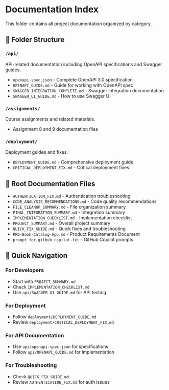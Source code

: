 # Documentation Index

This folder contains all project documentation organized by category.

## 📁 Folder Structure

### `/api/`
API-related documentation including OpenAPI specifications and Swagger guides.

- `openapi-spec.json` - Complete OpenAPI 3.0 specification
- `OPENAPI_GUIDE.md` - Guide for working with OpenAPI spec
- `SWAGGER_INTEGRATION_COMPLETE.md` - Swagger integration documentation
- `SWAGGER_UI_GUIDE.md` - How to use Swagger UI

### `/assignments/`
Course assignments and related materials.

- Assignment 8 and 9 documentation files

### `/deployment/`
Deployment guides and fixes.

- `DEPLOYMENT_GUIDE.md` - Comprehensive deployment guide
- `CRITICAL_DEPLOYMENT_FIX.md` - Critical deployment fixes

## 📄 Root Documentation Files

- `AUTHENTICATION_FIX.md` - Authentication troubleshooting
- `CODE_ANALYSIS_RECOMMENDATIONS.md` - Code quality recommendations
- `FILE_CLEANUP_SUMMARY.md` - File organization summary
- `FINAL_INTEGRATION_SUMMARY.md` - Integration summary
- `IMPLEMENTATION_CHECKLIST.md` - Implementation checklist
- `PROJECT_SUMMARY.md` - Overall project summary
- `QUICK_FIX_GUIDE.md` - Quick fixes and troubleshooting
- `PRD-Book-Catalog-App.md` - Product Requirements Document
- `prompt for github copilot.txt` - GitHub Copilot prompts

## 🚀 Quick Navigation

### For Developers
- Start with `PROJECT_SUMMARY.md`
- Check `IMPLEMENTATION_CHECKLIST.md`
- Use `api/SWAGGER_UI_GUIDE.md` for API testing

### For Deployment
- Follow `deployment/DEPLOYMENT_GUIDE.md`
- Review `deployment/CRITICAL_DEPLOYMENT_FIX.md`

### For API Documentation
- Use `api/openapi-spec.json` for specifications
- Follow `api/OPENAPI_GUIDE.md` for implementation

### For Troubleshooting
- Check `QUICK_FIX_GUIDE.md`
- Review `AUTHENTICATION_FIX.md` for auth issues
